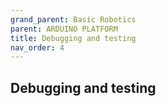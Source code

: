 ```yaml
---
grand_parent: Basic Robotics
parent: ARDUINO PLATFORM
title: Debugging and testing
nav_order: 4
---
```

 

 Debugging and testing
--------------------------------------------------------------------------------


